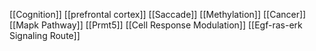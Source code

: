 [[Cognition]]
[[prefrontal cortex]]
[[Saccade]]
[[Methylation]]
[[Cancer]]
[[Mapk Pathway]]
[[Prmt5]]
[[Cell Response Modulation]]
[[Egf-ras-erk Signaling Route]]
